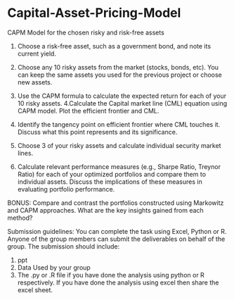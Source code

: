# Capital-Asset-Pricing-Model
CAPM Model for the chosen risky and risk-free assets

1. Choose a risk-free asset, such as a government bond, and note its current yield.
2. Choose any 10 risky assets from the market (stocks, bonds, etc). You can keep the same
assets you used for the previous project or choose new assets.

3. Use the CAPM formula to calculate the expected return for each of your 10 risky assets.
4.Calculate the Capital market line (CML) equation using CAPM model. Plot the efficient
frontier and CML.
5. Identify the tangency point on efficient frontier where CML touches it. Discuss what this
point represents and its significance.
6. Choose 3 of your risky assets and calculate individual security market lines.
7. Calculate relevant performance measures (e.g., Sharpe Ratio, Treynor Ratio) for each of
your optimized portfolios and compare them to individual assets. Discuss the implications of
these measures in evaluating portfolio performance.

BONUS: Compare and contrast the portfolios constructed using Markowitz and CAPM
approaches. What are the key insights gained from each method?


Submission guidelines:
You can complete the task using Excel, Python or R. Anyone of the group members can
submit the deliverables on behalf of the group.
The submission should include:
1. ppt
2. Data Used by your group
3. The .py or .R file if you have done the analysis using python or R respectively. If you have
done the analysis using excel then share the excel sheet.
